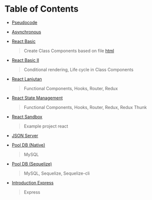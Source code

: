 # Table of Contents
- [Pseudocode](./notes/pseudocode/README.md)

- [Asynchronous](./notes/sandbox/asynchronous)

- [React Basic](./notes/react-basic)
  > Create Class Components based on file [html](./notes/html/index.html)

- [React Basic II](./notes/react-basic-2)
  > Conditional rendering, Life cycle in Class Components 

- [React Lanjutan](./notes/react-lanjutan)
  > Functional Components, Hooks, Router, Redux

- [React State Management](./notes/react-state-management)
  > Functional Components, Hooks, Router, Redux, Redux Thunk

- [React Sandbox](./notes/react-sandbox)
  > Example project react

- [JSON Server](./notes/jsonServer)

- [Pool DB (Native)](./notes/pollDB)
  > MySQL

- [Pool DB (Sequelize)](./notes/pollWithSequelize)
  > MySQL, Sequelize, Sequelize-cli

- [Introduction Express](./notes/reviewExpress)
  > Express